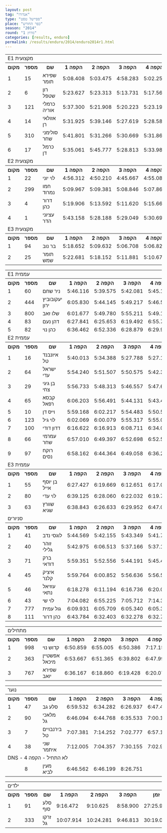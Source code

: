 ```yaml
---
layout: post
tag: "אנדורו"
type: "ספיישל טסט"
place: "כפר החורש"
season: "2014"
round: "מרוץ 1"
categories: [results, enduro]
permalink: /results/enduro/2014/enduro2014r1.html
---
```

<table class="line_color big_table">
<tr><td colspan="99" class="title_font">  E1 מקצועית  </td></tr>
<tr class="rnkh_bkcolor">
    <th class="rnkh_font">מקום</th>
    <th class="rnkh_font">מספר</th>
    <th class="rnkh_font">שם</th>
    <th class="rnkh_font">הקפה 1</th>
    <th class="rnkh_font">הקפה 2</th>
    <th class="rnkh_font">הקפה 3</th>
    <th class="rnkh_font">הקפה 4</th>
    <th class="rnkh_font">הקפה 5</th>
    <th class="rnkh_font">הקפה 6</th>
    <th class="rnkh_font">זמן</th>
    <th class="rnkh_font">פער</th>
    <th class="rnkh_font">עונשין</th>
</tr>
<tr class="rnk_bkcolor">
    <td class="rnk_font">1</td>
    <td class="rnk_font">15</td>
    <td class="rnk_font">שפירא תומר</td>
    <td class="rnk_font">5:08.408</td>
    <td class="rnk_font">5:03.475</td>
    <td class="rnk_font">4:58.283</td>
    <td class="rnk_font">5:02.251</td>
    <td class="rnk_font">5:03.525</td>
    <td class="rnk_font">5:02.318</td>
    <td class="rnk_font">30:18.260</td>
    <td class="rnk_font"></td>
    <td class="rnk_font"></td>
</tr>
<tr class="rnk_bkcolor">
    <td class="rnk_font">2</td>
    <td class="rnk_font">6</td>
    <td class="rnk_font">רון שטפל</td>
    <td class="rnk_font">5:23.627</td>
    <td class="rnk_font">5:23.313</td>
    <td class="rnk_font">5:13.731</td>
    <td class="rnk_font">5:17.560</td>
    <td class="rnk_font">5:13.028</td>
    <td class="rnk_font">5:21.250</td>
    <td class="rnk_font">31:52.509</td>
    <td class="rnk_font">1:34.249</td>
    <td class="rnk_font"></td>
</tr>
<tr class="rnk_bkcolor">
    <td class="rnk_font">3</td>
    <td class="rnk_font">121</td>
    <td class="rnk_font">כרמלי אוריה</td>
    <td class="rnk_font">5:37.300</td>
    <td class="rnk_font">5:21.908</td>
    <td class="rnk_font">5:20.223</td>
    <td class="rnk_font">5:23.192</td>
    <td class="rnk_font">5:19.505</td>
    <td class="rnk_font">5:24.540</td>
    <td class="rnk_font">32:26.668</td>
    <td class="rnk_font">2:08.408</td>
    <td class="rnk_font"></td>
</tr>
<tr class="rnk_bkcolor">
    <td class="rnk_font">4</td>
    <td class="rnk_font">14</td>
    <td class="rnk_font">אזולאי רן</td>
    <td class="rnk_font">5:31.925</td>
    <td class="rnk_font">5:39.146</td>
    <td class="rnk_font">5:27.619</td>
    <td class="rnk_font">5:28.580</td>
    <td class="rnk_font">5:30.132</td>
    <td class="rnk_font">5:27.515</td>
    <td class="rnk_font">33:04.917</td>
    <td class="rnk_font">2:46.657</td>
    <td class="rnk_font"></td>
</tr>
<tr class="rnk_bkcolor">
    <td class="rnk_font">5</td>
    <td class="rnk_font">310</td>
    <td class="rnk_font">סולימני שחר</td>
    <td class="rnk_font">5:41.801</td>
    <td class="rnk_font">5:31.266</td>
    <td class="rnk_font">5:30.669</td>
    <td class="rnk_font">5:31.865</td>
    <td class="rnk_font">5:29.242</td>
    <td class="rnk_font">5:34.348</td>
    <td class="rnk_font">33:19.191</td>
    <td class="rnk_font">3:00.931</td>
    <td class="rnk_font"></td>
</tr>
<tr class="rnk_bkcolor">
    <td class="rnk_font">6</td>
    <td class="rnk_font">17</td>
    <td class="rnk_font">כרמל דן</td>
    <td class="rnk_font">5:35.061</td>
    <td class="rnk_font">5:45.777</td>
    <td class="rnk_font">5:28.813</td>
    <td class="rnk_font">5:33.984</td>
    <td class="rnk_font">5:33.891</td>
    <td class="rnk_font">5:30.700</td>
    <td class="rnk_font">33:28.226</td>
    <td class="rnk_font">3:09.966</td>
    <td class="rnk_font"></td>
</tr>
<tr><td colspan="99" class="title_font">  E2 מקצועית  </td></tr>
<tr class="rnkh_bkcolor">
    <th class="rnkh_font">מקום</th>
    <th class="rnkh_font">מספר</th>
    <th class="rnkh_font">שם</th>
    <th class="rnkh_font">הקפה 1</th>
    <th class="rnkh_font">הקפה 2</th>
    <th class="rnkh_font">הקפה 3</th>
    <th class="rnkh_font">הקפה 4</th>
    <th class="rnkh_font">הקפה 5</th>
    <th class="rnkh_font">הקפה 6</th>
    <th class="rnkh_font">זמן</th>
    <th class="rnkh_font">פער</th>
    <th class="rnkh_font">עונשין</th>
</tr>
<tr class="rnk_bkcolor">
    <td class="rnk_font">1</td>
    <td class="rnk_font">22</td>
    <td class="rnk_font">לוי יוני</td>
    <td class="rnk_font">4:56.312</td>
    <td class="rnk_font">4:50.210</td>
    <td class="rnk_font">4:45.667</td>
    <td class="rnk_font">4:55.080</td>
    <td class="rnk_font">4:50.274</td>
    <td class="rnk_font">4:53.411</td>
    <td class="rnk_font">29:10.954</td>
    <td class="rnk_font"></td>
    <td class="rnk_font"></td>
</tr>
<tr class="rnk_bkcolor">
    <td class="rnk_font">2</td>
    <td class="rnk_font">299</td>
    <td class="rnk_font">חמו נמרוד</td>
    <td class="rnk_font">5:09.967</td>
    <td class="rnk_font">5:09.381</td>
    <td class="rnk_font">5:08.846</td>
    <td class="rnk_font">5:07.865</td>
    <td class="rnk_font">5:07.855</td>
    <td class="rnk_font">5:10.420</td>
    <td class="rnk_font">30:54.334</td>
    <td class="rnk_font">1:43.380</td>
    <td class="rnk_font"></td>
</tr>
<tr class="rnk_bkcolor">
    <td class="rnk_font">3</td>
    <td class="rnk_font">4</td>
    <td class="rnk_font">דרור כהן</td>
    <td class="rnk_font">5:19.906</td>
    <td class="rnk_font">5:13.592</td>
    <td class="rnk_font">5:11.620</td>
    <td class="rnk_font">5:15.667</td>
    <td class="rnk_font">5:20.411</td>
    <td class="rnk_font">5:20.531</td>
    <td class="rnk_font">31:41.727</td>
    <td class="rnk_font">2:30.773</td>
    <td class="rnk_font"></td>
</tr>
<tr class="rnk_bkcolor">
    <td class="rnk_font">4</td>
    <td class="rnk_font">1</td>
    <td class="rnk_font">עציוני הדר</td>
    <td class="rnk_font">5:43.158</td>
    <td class="rnk_font">5:28.188</td>
    <td class="rnk_font">5:29.049</td>
    <td class="rnk_font">5:30.695</td>
    <td class="rnk_font">5:26.496</td>
    <td class="rnk_font">5:29.286</td>
    <td class="rnk_font">33:06.872</td>
    <td class="rnk_font">3:55.918</td>
    <td class="rnk_font"></td>
</tr>
<tr><td colspan="99" class="title_font">  E3 מקצועית  </td></tr>
<tr class="rnkh_bkcolor">
    <th class="rnkh_font">מקום</th>
    <th class="rnkh_font">מספר</th>
    <th class="rnkh_font">שם</th>
    <th class="rnkh_font">הקפה 1</th>
    <th class="rnkh_font">הקפה 2</th>
    <th class="rnkh_font">הקפה 3</th>
    <th class="rnkh_font">הקפה 4</th>
    <th class="rnkh_font">הקפה 5</th>
    <th class="rnkh_font">הקפה 6</th>
    <th class="rnkh_font">זמן</th>
    <th class="rnkh_font">פער</th>
    <th class="rnkh_font">עונשין</th>
</tr>
<tr class="rnk_bkcolor">
    <td class="rnk_font">1</td>
    <td class="rnk_font">94</td>
    <td class="rnk_font">בר נוב</td>
    <td class="rnk_font">5:18.652</td>
    <td class="rnk_font">5:09.632</td>
    <td class="rnk_font">5:06.708</td>
    <td class="rnk_font">5:06.829</td>
    <td class="rnk_font">5:07.083</td>
    <td class="rnk_font">5:29.762</td>
    <td class="rnk_font">31:18.666</td>
    <td class="rnk_font"></td>
    <td class="rnk_font"></td>
</tr>
<tr class="rnk_bkcolor">
    <td class="rnk_font">2</td>
    <td class="rnk_font">25</td>
    <td class="rnk_font">תומר שמש</td>
    <td class="rnk_font">5:22.681</td>
    <td class="rnk_font">5:18.152</td>
    <td class="rnk_font">5:11.881</td>
    <td class="rnk_font">5:10.676</td>
    <td class="rnk_font">5:10.195</td>
    <td class="rnk_font">5:21.634</td>
    <td class="rnk_font">31:35.219</td>
    <td class="rnk_font">16.553</td>
    <td class="rnk_font"></td>
</tr>
</table>

<table class="line_color big_table">
<tr><td colspan="99" class="title_font">  E1 עממית  </td></tr>
<tr class="rnkh_bkcolor">
    <th class="rnkh_font">מקום</th>
    <th class="rnkh_font">מספר</th>
    <th class="rnkh_font">שם</th>
    <th class="rnkh_font">הקפה 1</th>
    <th class="rnkh_font">הקפה 2</th>
    <th class="rnkh_font">הקפה 3</th>
    <th class="rnkh_font">הקפה 4</th>
    <th class="rnkh_font">הקפה 5</th>
    <th class="rnkh_font">זמן</th>
    <th class="rnkh_font">פער</th>
    <th class="rnkh_font">עונשין</th>
</tr>
<tr class="rnk_bkcolor">
    <td class="rnk_font">1</td>
    <td class="rnk_font">60</td>
    <td class="rnk_font">ניר שחם</td>
    <td class="rnk_font">5:46.116</td>
    <td class="rnk_font">5:39.575</td>
    <td class="rnk_font">5:42.081</td>
    <td class="rnk_font">5:45.139</td>
    <td class="rnk_font">5:47.771</td>
    <td class="rnk_font">28:40.682</td>
    <td class="rnk_font"></td>
    <td class="rnk_font"></td>
</tr>
<tr class="rnk_bkcolor">
    <td class="rnk_font">2</td>
    <td class="rnk_font">444</td>
    <td class="rnk_font">יעקובוביץ ירון</td>
    <td class="rnk_font">6:05.830</td>
    <td class="rnk_font">5:44.145</td>
    <td class="rnk_font">5:49.217</td>
    <td class="rnk_font">5:46.511</td>
    <td class="rnk_font">5:50.377</td>
    <td class="rnk_font">29:16.080</td>
    <td class="rnk_font">35.398</td>
    <td class="rnk_font"></td>
</tr>
<tr class="rnk_bkcolor">
    <td class="rnk_font">3</td>
    <td class="rnk_font">800</td>
    <td class="rnk_font">שלו זאב</td>
    <td class="rnk_font">6:01.677</td>
    <td class="rnk_font">5:49.780</td>
    <td class="rnk_font">5:55.211</td>
    <td class="rnk_font">5:49.184</td>
    <td class="rnk_font">5:52.514</td>
    <td class="rnk_font">29:28.366</td>
    <td class="rnk_font">47.684</td>
    <td class="rnk_font"></td>
</tr>
<tr class="rnk_bkcolor">
    <td class="rnk_font">4</td>
    <td class="rnk_font">83</td>
    <td class="rnk_font">דהן נעם</td>
    <td class="rnk_font">6:27.841</td>
    <td class="rnk_font">6:25.653</td>
    <td class="rnk_font">6:19.492</td>
    <td class="rnk_font">6:55.719</td>
    <td class="rnk_font">6:39.562</td>
    <td class="rnk_font">32:48.267</td>
    <td class="rnk_font">4:07.585</td>
    <td class="rnk_font"></td>
</tr>
<tr class="rnk_bkcolor">
    <td class="rnk_font">5</td>
    <td class="rnk_font">82</td>
    <td class="rnk_font">כהן נוי</td>
    <td class="rnk_font">6:36.462</td>
    <td class="rnk_font">6:52.336</td>
    <td class="rnk_font">6:28.879</td>
    <td class="rnk_font">6:29.981</td>
    <td class="rnk_font">6:40.276</td>
    <td class="rnk_font">37:07.934</td>
    <td class="rnk_font">8:27.252</td>
    <td class="rnk_font">4:00.000</td>
</tr>
<tr><td colspan="99" class="title_font">  E2 עממית  </td></tr>
<tr class="rnkh_bkcolor">
    <th class="rnkh_font">מקום</th>
    <th class="rnkh_font">מספר</th>
    <th class="rnkh_font">שם</th>
    <th class="rnkh_font">הקפה 1</th>
    <th class="rnkh_font">הקפה 2</th>
    <th class="rnkh_font">הקפה 3</th>
    <th class="rnkh_font">הקפה 4</th>
    <th class="rnkh_font">הקפה 5</th>
    <th class="rnkh_font">זמן</th>
    <th class="rnkh_font">פער</th>
    <th class="rnkh_font">עונשין</th>
</tr>
<tr class="rnk_bkcolor">
    <td class="rnk_font">1</td>
    <td class="rnk_font">16</td>
    <td class="rnk_font">איזנבנד טל</td>
    <td class="rnk_font">5:40.013</td>
    <td class="rnk_font">5:34.388</td>
    <td class="rnk_font">5:27.788</td>
    <td class="rnk_font">5:27.194</td>
    <td class="rnk_font">5:26.666</td>
    <td class="rnk_font">27:36.049</td>
    <td class="rnk_font"></td>
    <td class="rnk_font"></td>
</tr>
<tr class="rnk_bkcolor">
    <td class="rnk_font">2</td>
    <td class="rnk_font">64</td>
    <td class="rnk_font">ישראל עדי</td>
    <td class="rnk_font">5:54.240</td>
    <td class="rnk_font">5:51.507</td>
    <td class="rnk_font">5:50.575</td>
    <td class="rnk_font">5:42.375</td>
    <td class="rnk_font">5:35.672</td>
    <td class="rnk_font">28:54.369</td>
    <td class="rnk_font">1:18.320</td>
    <td class="rnk_font"></td>
</tr>
<tr class="rnk_bkcolor">
    <td class="rnk_font">3</td>
    <td class="rnk_font">29</td>
    <td class="rnk_font">בן גיגי צחי</td>
    <td class="rnk_font">5:56.733</td>
    <td class="rnk_font">5:48.313</td>
    <td class="rnk_font">5:46.557</td>
    <td class="rnk_font">5:47.672</td>
    <td class="rnk_font">5:47.258</td>
    <td class="rnk_font">29:06.533</td>
    <td class="rnk_font">1:30.484</td>
    <td class="rnk_font"></td>
</tr>
<tr class="rnk_bkcolor">
    <td class="rnk_font">4</td>
    <td class="rnk_font">65</td>
    <td class="rnk_font">קבסא רפאל</td>
    <td class="rnk_font">6:06.203</td>
    <td class="rnk_font">5:56.491</td>
    <td class="rnk_font">5:44.131</td>
    <td class="rnk_font">5:43.443</td>
    <td class="rnk_font">5:45.224</td>
    <td class="rnk_font">29:15.492</td>
    <td class="rnk_font">1:39.443</td>
    <td class="rnk_font"></td>
</tr>
<tr class="rnk_bkcolor">
    <td class="rnk_font">5</td>
    <td class="rnk_font">10</td>
    <td class="rnk_font">וייס דן</td>
    <td class="rnk_font">5:59.168</td>
    <td class="rnk_font">6:02.217</td>
    <td class="rnk_font">5:54.483</td>
    <td class="rnk_font">5:50.528</td>
    <td class="rnk_font">5:48.605</td>
    <td class="rnk_font">29:35.001</td>
    <td class="rnk_font">1:58.952</td>
    <td class="rnk_font"></td>
</tr>
<tr class="rnk_bkcolor">
    <td class="rnk_font">6</td>
    <td class="rnk_font">123</td>
    <td class="rnk_font">לוי גיל</td>
    <td class="rnk_font">6:02.069</td>
    <td class="rnk_font">6:00.079</td>
    <td class="rnk_font">5:55.317</td>
    <td class="rnk_font">5:55.039</td>
    <td class="rnk_font">6:00.934</td>
    <td class="rnk_font">29:53.438</td>
    <td class="rnk_font">2:17.389</td>
    <td class="rnk_font"></td>
</tr>
<tr class="rnk_bkcolor">
    <td class="rnk_font">7</td>
    <td class="rnk_font">100</td>
    <td class="rnk_font">דדון דודי</td>
    <td class="rnk_font">6:16.622</td>
    <td class="rnk_font">6:16.913</td>
    <td class="rnk_font">6:08.711</td>
    <td class="rnk_font">6:34.021</td>
    <td class="rnk_font">6:11.267</td>
    <td class="rnk_font">31:27.534</td>
    <td class="rnk_font">3:51.485</td>
    <td class="rnk_font"></td>
</tr>
<tr class="rnk_bkcolor">
    <td class="rnk_font">8</td>
    <td class="rnk_font">66</td>
    <td class="rnk_font">עמרמי שחר</td>
    <td class="rnk_font">6:57.010</td>
    <td class="rnk_font">6:49.397</td>
    <td class="rnk_font">6:52.698</td>
    <td class="rnk_font">6:52.563</td>
    <td class="rnk_font">6:53.608</td>
    <td class="rnk_font">34:25.276</td>
    <td class="rnk_font">6:49.227</td>
    <td class="rnk_font"></td>
</tr>
<tr class="rnk_bkcolor">
    <td class="rnk_font">9</td>
    <td class="rnk_font">97</td>
    <td class="rnk_font">רוקח נסים</td>
    <td class="rnk_font">6:58.162</td>
    <td class="rnk_font">6:44.364</td>
    <td class="rnk_font">6:49.058</td>
    <td class="rnk_font">6:36.248</td>
    <td class="rnk_font">6:31.768</td>
    <td class="rnk_font">47:39.600</td>
    <td class="rnk_font">20:03.551</td>
    <td class="rnk_font">14:00.000</td>
</tr>
<tr><td colspan="99" class="title_font">  E3 עממית  </td></tr>
<tr class="rnkh_bkcolor">
    <th class="rnkh_font">מקום</th>
    <th class="rnkh_font">מספר</th>
    <th class="rnkh_font">שם</th>
    <th class="rnkh_font">הקפה 1</th>
    <th class="rnkh_font">הקפה 2</th>
    <th class="rnkh_font">הקפה 3</th>
    <th class="rnkh_font">הקפה 4</th>
    <th class="rnkh_font">הקפה 5</th>
    <th class="rnkh_font">זמן</th>
    <th class="rnkh_font">פער</th>
    <th class="rnkh_font">עונשין</th>
</tr>
<tr class="rnk_bkcolor">
    <td class="rnk_font">1</td>
    <td class="rnk_font">55</td>
    <td class="rnk_font">בן יוסף אייל</td>
    <td class="rnk_font">6:27.427</td>
    <td class="rnk_font">6:19.669</td>
    <td class="rnk_font">6:12.651</td>
    <td class="rnk_font">6:17.007</td>
    <td class="rnk_font">6:19.659</td>
    <td class="rnk_font">31:36.413</td>
    <td class="rnk_font"></td>
    <td class="rnk_font"></td>
</tr>
<tr class="rnk_bkcolor">
    <td class="rnk_font">2</td>
    <td class="rnk_font">80</td>
    <td class="rnk_font">לוי עדי</td>
    <td class="rnk_font">6:39.125</td>
    <td class="rnk_font">6:28.060</td>
    <td class="rnk_font">6:22.032</td>
    <td class="rnk_font">6:19.789</td>
    <td class="rnk_font">6:18.236</td>
    <td class="rnk_font">32:07.242</td>
    <td class="rnk_font">30.829</td>
    <td class="rnk_font"></td>
</tr>
<tr class="rnk_bkcolor">
    <td class="rnk_font">3</td>
    <td class="rnk_font">63</td>
    <td class="rnk_font">שוורץ שגיא</td>
    <td class="rnk_font">6:38.843</td>
    <td class="rnk_font">6:26.633</td>
    <td class="rnk_font">6:29.952</td>
    <td class="rnk_font">6:47.005</td>
    <td class="rnk_font">6:46.903</td>
    <td class="rnk_font">33:09.336</td>
    <td class="rnk_font">1:32.923</td>
    <td class="rnk_font"></td>
</tr>
<tr><td colspan="99" class="title_font">  סניורים  </td></tr>
<tr class="rnkh_bkcolor">
    <th class="rnkh_font">מקום</th>
    <th class="rnkh_font">מספר</th>
    <th class="rnkh_font">שם</th>
    <th class="rnkh_font">הקפה 1</th>
    <th class="rnkh_font">הקפה 2</th>
    <th class="rnkh_font">הקפה 3</th>
    <th class="rnkh_font">הקפה 4</th>
    <th class="rnkh_font">הקפה 5</th>
    <th class="rnkh_font">זמן</th>
    <th class="rnkh_font">פער</th>
    <th class="rnkh_font">עונשין</th>
</tr>
<tr class="rnk_bkcolor">
    <td class="rnk_font">1</td>
    <td class="rnk_font">41</td>
    <td class="rnk_font">לוגסי נדב</td>
    <td class="rnk_font">5:44.569</td>
    <td class="rnk_font">5:42.155</td>
    <td class="rnk_font">5:43.349</td>
    <td class="rnk_font">5:41.718</td>
    <td class="rnk_font">5:46.606</td>
    <td class="rnk_font">28:38.397</td>
    <td class="rnk_font"></td>
    <td class="rnk_font"></td>
</tr>
<tr class="rnk_bkcolor">
    <td class="rnk_font">2</td>
    <td class="rnk_font">40</td>
    <td class="rnk_font">זוהר גלילי</td>
    <td class="rnk_font">5:42.975</td>
    <td class="rnk_font">6:06.513</td>
    <td class="rnk_font">5:37.166</td>
    <td class="rnk_font">5:37.154</td>
    <td class="rnk_font">5:37.883</td>
    <td class="rnk_font">28:41.691</td>
    <td class="rnk_font">3.294</td>
    <td class="rnk_font"></td>
</tr>
<tr class="rnk_bkcolor">
    <td class="rnk_font">3</td>
    <td class="rnk_font">71</td>
    <td class="rnk_font">ברק דודאי</td>
    <td class="rnk_font">5:59.351</td>
    <td class="rnk_font">5:52.556</td>
    <td class="rnk_font">5:44.191</td>
    <td class="rnk_font">5:45.447</td>
    <td class="rnk_font">5:44.356</td>
    <td class="rnk_font">29:05.901</td>
    <td class="rnk_font">27.504</td>
    <td class="rnk_font"></td>
</tr>
<tr class="rnk_bkcolor">
    <td class="rnk_font">4</td>
    <td class="rnk_font">45</td>
    <td class="rnk_font">איציק קלנר</td>
    <td class="rnk_font">5:59.764</td>
    <td class="rnk_font">6:00.852</td>
    <td class="rnk_font">5:56.636</td>
    <td class="rnk_font">5:56.510</td>
    <td class="rnk_font">5:53.690</td>
    <td class="rnk_font">29:47.452</td>
    <td class="rnk_font">1:09.055</td>
    <td class="rnk_font"></td>
</tr>
<tr class="rnk_bkcolor">
    <td class="rnk_font">5</td>
    <td class="rnk_font">46</td>
    <td class="rnk_font">עוזיאל נתאי</td>
    <td class="rnk_font">6:18.278</td>
    <td class="rnk_font">6:11.194</td>
    <td class="rnk_font">6:16.736</td>
    <td class="rnk_font">6:20.062</td>
    <td class="rnk_font">6:05.189</td>
    <td class="rnk_font">31:11.459</td>
    <td class="rnk_font">2:33.062</td>
    <td class="rnk_font"></td>
</tr>
<tr class="rnk_bkcolor">
    <td class="rnk_font">6</td>
    <td class="rnk_font">43</td>
    <td class="rnk_font">לוי שי</td>
    <td class="rnk_font">7:04.082</td>
    <td class="rnk_font">6:55.225</td>
    <td class="rnk_font">7:05.712</td>
    <td class="rnk_font">7:14.364</td>
    <td class="rnk_font">7:14.478</td>
    <td class="rnk_font">35:33.861</td>
    <td class="rnk_font">6:55.464</td>
    <td class="rnk_font"></td>
</tr>
<tr class="rnk_bkcolor">
    <td class="rnk_font">7</td>
    <td class="rnk_font">777</td>
    <td class="rnk_font">גול עמית</td>
    <td class="rnk_font">6:09.931</td>
    <td class="rnk_font">6:05.709</td>
    <td class="rnk_font">6:05.340</td>
    <td class="rnk_font">6:05.325</td>
    <td class="rnk_font">6:05.005</td>
    <td class="rnk_font">38:31.310</td>
    <td class="rnk_font">9:52.913</td>
    <td class="rnk_font">8:00.000</td>
</tr>
<tr class="rnk_bkcolor">
    <td class="rnk_font">8</td>
    <td class="rnk_font">111</td>
    <td class="rnk_font">כהן דרור</td>
    <td class="rnk_font">6:43.784</td>
    <td class="rnk_font">6:32.403</td>
    <td class="rnk_font">6:32.278</td>
    <td class="rnk_font">6:32.746</td>
    <td class="rnk_font">6:29.334</td>
    <td class="rnk_font">52:50.545</td>
    <td class="rnk_font">24:12.148</td>
    <td class="rnk_font">20:00.000</td>
</tr>
</table>

<table class="line_color big_table">
<tr><td colspan="99" class="title_font">  מתחילים  </td></tr>
<tr class="rnkh_bkcolor">
    <th class="rnkh_font">מקום</th>
    <th class="rnkh_font">מספר</th>
    <th class="rnkh_font">שם</th>
    <th class="rnkh_font">הקפה 1</th>
    <th class="rnkh_font">הקפה 2</th>
    <th class="rnkh_font">הקפה 3</th>
    <th class="rnkh_font">הקפה 4</th>
    <th class="rnkh_font">זמן</th>
    <th class="rnkh_font">פער</th>
    <th class="rnkh_font">עונשין</th>
</tr>
<tr class="rnk_bkcolor">
    <td class="rnk_font">1</td>
    <td class="rnk_font">998</td>
    <td class="rnk_font">קדוש נוי</td>
    <td class="rnk_font">6:50.859</td>
    <td class="rnk_font">6:55.005</td>
    <td class="rnk_font">6:50.386</td>
    <td class="rnk_font">7:17.150</td>
    <td class="rnk_font">27:53.400</td>
    <td class="rnk_font"></td>
    <td class="rnk_font"></td>
</tr>
<tr class="rnk_bkcolor">
    <td class="rnk_font">2</td>
    <td class="rnk_font">363</td>
    <td class="rnk_font">אפשטיין מיכאל</td>
    <td class="rnk_font">6:53.667</td>
    <td class="rnk_font">6:51.365</td>
    <td class="rnk_font">6:39.802</td>
    <td class="rnk_font">6:47.991</td>
    <td class="rnk_font">31:12.825</td>
    <td class="rnk_font">3:19.425</td>
    <td class="rnk_font">4:00.000</td>
</tr>
<tr class="rnk_bkcolor">
    <td class="rnk_font">3</td>
    <td class="rnk_font">767</td>
    <td class="rnk_font">שפירא יואב</td>
    <td class="rnk_font">6:36.167</td>
    <td class="rnk_font">6:18.860</td>
    <td class="rnk_font">6:19.428</td>
    <td class="rnk_font">6:20.073</td>
    <td class="rnk_font">33:34.528</td>
    <td class="rnk_font">5:41.128</td>
    <td class="rnk_font">8:00.000</td>
</tr>
</table>

<table class="line_color big_table">
<tr><td colspan="99" class="title_font">  נוער  </td></tr>
<tr class="rnkh_bkcolor">
    <th class="rnkh_font">מקום</th>
    <th class="rnkh_font">מספר</th>
    <th class="rnkh_font">שם</th>
    <th class="rnkh_font">הקפה 1</th>
    <th class="rnkh_font">הקפה 2</th>
    <th class="rnkh_font">הקפה 3</th>
    <th class="rnkh_font">הקפה 4</th>
    <th class="rnkh_font">זמן</th>
    <th class="rnkh_font">פער</th>
</tr>
<tr class="rnk_bkcolor">
    <td class="rnk_font">1</td>
    <td class="rnk_font">47</td>
    <td class="rnk_font">סלע גב</td>
    <td class="rnk_font">6:59.532</td>
    <td class="rnk_font">6:34.282</td>
    <td class="rnk_font">6:26.937</td>
    <td class="rnk_font">6:47.468</td>
    <td class="rnk_font">26:48.219</td>
    <td class="rnk_font"></td>
</tr>
<tr class="rnk_bkcolor">
    <td class="rnk_font">2</td>
    <td class="rnk_font">90</td>
    <td class="rnk_font">מלאכי גל</td>
    <td class="rnk_font">6:46.094</td>
    <td class="rnk_font">6:44.768</td>
    <td class="rnk_font">6:35.533</td>
    <td class="rnk_font">7:00.100</td>
    <td class="rnk_font">27:06.495</td>
    <td class="rnk_font">18.276</td>
</tr>
<tr class="rnk_bkcolor">
    <td class="rnk_font">3</td>
    <td class="rnk_font">7</td>
    <td class="rnk_font">בירנבויים טל</td>
    <td class="rnk_font">7:07.381</td>
    <td class="rnk_font">7:14.252</td>
    <td class="rnk_font">7:02.777</td>
    <td class="rnk_font">6:57.106</td>
    <td class="rnk_font">28:21.516</td>
    <td class="rnk_font">1:33.297</td>
</tr>
<tr class="rnk_bkcolor">
    <td class="rnk_font">4</td>
    <td class="rnk_font">38</td>
    <td class="rnk_font">שני איתמר</td>
    <td class="rnk_font">7:12.005</td>
    <td class="rnk_font">7:04.357</td>
    <td class="rnk_font">7:30.155</td>
    <td class="rnk_font">7:02.947</td>
    <td class="rnk_font">28:49.464</td>
    <td class="rnk_font">2:01.245</td>
</tr>
<tr><td colspan="99" class="subtitle_font">DNS - לא התחיל - הקפה 4</td></tr>
<tr class="rnk_bkcolor">
    <td class="rnk_font"></td>
    <td class="rnk_font">8</td>
    <td class="rnk_font">מעין לביא</td>
    <td class="rnk_font">6:46.562</td>
    <td class="rnk_font">6:46.199</td>
    <td class="rnk_font">8:26.751</td>
    <td class="rnk_font"></td>
    <td class="rnk_font"></td>
    <td class="rnk_font"></td>
</tr>
</table>

<table class="line_color big_table">
<tr><td colspan="99" class="title_font">  ילדים  </td></tr>
<tr class="rnkh_bkcolor">
    <th class="rnkh_font">מקום</th>
    <th class="rnkh_font">מספר</th>
    <th class="rnkh_font">שם</th>
    <th class="rnkh_font">הקפה 1</th>
    <th class="rnkh_font">הקפה 2</th>
    <th class="rnkh_font">הקפה 3</th>
    <th class="rnkh_font">זמן</th>
    <th class="rnkh_font">פער</th>
</tr>
<tr class="rnk_bkcolor">
    <td class="rnk_font">1</td>
    <td class="rnk_font">91</td>
    <td class="rnk_font">סלע סוף</td>
    <td class="rnk_font">9:16.472</td>
    <td class="rnk_font">9:10.625</td>
    <td class="rnk_font">8:58.900</td>
    <td class="rnk_font">27:25.997</td>
    <td class="rnk_font"></td>
</tr>
<tr class="rnk_bkcolor">
    <td class="rnk_font">2</td>
    <td class="rnk_font">333</td>
    <td class="rnk_font">זרקו גל</td>
    <td class="rnk_font">10:07.914</td>
    <td class="rnk_font">10:24.281</td>
    <td class="rnk_font">9:46.813</td>
    <td class="rnk_font">30:19.008</td>
    <td class="rnk_font">2:53.011</td>
</tr>
</table>
